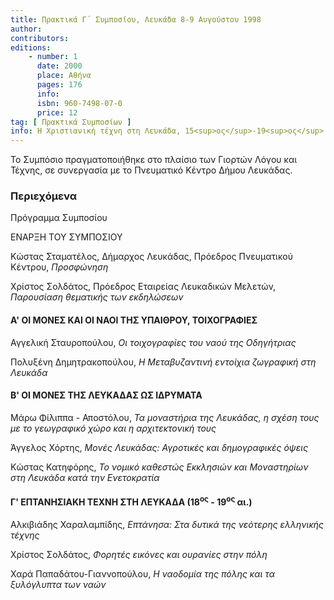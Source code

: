 ```yaml
---
title: Πρακτικά Γ΄ Συμποσίου, Λευκάδα 8-9 Αυγούστου 1998
author: 
contributors: 
editions: 
    - number: 1
      date: 2000
      place: Αθήνα
      pages: 176
      info: 
      isbn: 960-7498-07-0
      price: 12
tag: [ Πρακτικά Συμποσίων ]
info: Η Χριστιανική τέχνη στη Λευκάδα, 15<sup>ος</sup>-19<sup>ος</sup> αιώνας
---
```


Το Συμπόσιο πραγματοποιήθηκε στο πλαίσιο των Γιορτών Λόγου και Τέχνης, σε συνεργασία με το Πνευματικό Κέντρο Δήμου Λευκάδας.

### Περιεχόμενα

Πρόγραμμα Συμποσίου

ΕΝΑΡΞΗ ΤΟΥ ΣΥΜΠΟΣΙΟΥ

Κώστας Σταματέλος, Δήμαρχος Λευκάδας, Πρόεδρος Πνευματικού Κέντρου, *Προσφώνηση*

Χρίστος Σολδάτος, Πρόεδρος Εταιρείας Λευκαδικών Μελετών, *Παρουσίαση θεματικής των εκδηλώσεων*

#### Α' ΟΙ ΜΟΝΕΣ ΚΑΙ ΟΙ ΝΑΟΙ ΤΗΣ ΥΠΑΙΘΡΟΥ, ΤΟΙΧΟΓΡΑΦΙΕΣ

Αγγελική Σταυροπούλου, *Οι τοιχογραφίες του ναού της Οδηγήτριας*

Πολυξένη Δημητρακοπούλου, *Η Μεταβυζαντινή εντοίχια ζωγραφική στη Λευκάδα*

#### Β' ΟΙ ΜΟΝΕΣ ΤΗΣ ΛΕΥΚΑΔΑΣ ΩΣ ΙΔΡΥΜΑΤΑ

Μάρω Φίλιππα - Αποστόλου, *Τα μοναστήρια της Λευκάδας, η σχέση τους με το γεωγραφικό χώρο και η αρχιτεκτονική τους*

Άγγελος Χόρτης, *Μονές Λευκάδας: Αγροτικές και δημογραφικές όψεις*

Κώστας Κατηφόρης, *Το νομικό καθεστώς Εκκλησιών και Μοναστηρίων στη Λευκάδα κατά την Ενετοκρατία*

#### Γ' ΕΠΤΑΝΗΣΙΑΚΗ ΤΕΧΝΗ ΣΤΗ ΛΕΥΚΑΔΑ \(18<sup>ος</sup> - 19<sup>ος</sup> αι.\)

Αλκιβιάδης Χαραλαμπίδης, *Επτάνησα: Στα δυτικά της νεότερης ελληνικής τέχνης*

Χρίστος Σολδάτος, *Φορητές εικόνες και ουρανίες στην πόλη*

Χαρά Παπαδάτου-Γιαννοπούλου, *Η ναοδομία της πόλης και τα ξυλόγλυπτα των ναών*
